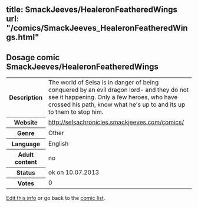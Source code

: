 title: SmackJeeves/HealeronFeatheredWings
url: "/comics/SmackJeeves_HealeronFeatheredWings.html"
---
Dosage comic SmackJeeves/HealeronFeatheredWings
-----------------------------------------

<p id="msg"></p>
<script type="text/javascript">
if (window.location.search === '?edit_info_mail=sent_ok') {
  var elem = document.getElementById("msg");
  elem.innerHTML = 'Edited information sucessfully sent for review, which is usually done daily. Thanks!';
  elem.className = 'ok';
}
</script>
<table class="comicinfo">
<tr>
<th>Description</th><td>The world of Selsa is in danger of being conquered by an evil dragon lord- and they do not see it happening. Only a few heroes, who have crossed his path, know what he's up to and its up to them to stop him.</td>
</tr>
<tr>
<th>Website</th><td><a href="http://selsachronicles.smackjeeves.com/comics/">http://selsachronicles.smackjeeves.com/comics/</a></td>
</tr>
<tr>
<th>Genre</th><td>Other</td>
</tr>
<tr>
<th>Language</th><td>English</td>
</tr>
<tr>
<th>Adult content</th><td>no</td>
</tr>
<tr>
<th>Status</th><td>ok on 10.07.2013</td>
</tr>
<tr>
<th>Votes</th><td>0</td>
</tr>
</table>

[Edit this info](SmackJeeves_HealeronFeatheredWings_edit.html) or go back to the [comic list](../comic-index.html).
